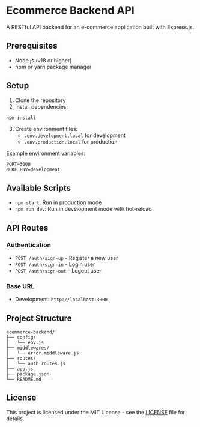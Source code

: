 # Ecommerce Backend API

A RESTful API backend for an e-commerce application built with Express.js.

## Prerequisites

- Node.js (v18 or higher)
- npm or yarn package manager

## Setup

1. Clone the repository
2. Install dependencies:
```bash
npm install
```
3. Create environment files:
   - `.env.development.local` for development
   - `.env.production.local` for production

Example environment variables:
```env
PORT=3000
NODE_ENV=development
```

## Available Scripts

- `npm start`: Run in production mode
- `npm run dev`: Run in development mode with hot-reload

## API Routes

### Authentication

- `POST /auth/sign-up` - Register a new user
- `POST /auth/sign-in` - Login user
- `POST /auth/sign-out` - Logout user

### Base URL

- Development: `http://localhost:3000`

## Project Structure

```
ecommerce-backend/
├── config/
│   └── env.js
├── middlewares/
│   └── error.middleware.js
├── routes/
│   └── auth.routes.js
├── app.js
├── package.json
└── README.md
```

## License

This project is licensed under the MIT License - see the [LICENSE](LICENSE) file for details.
